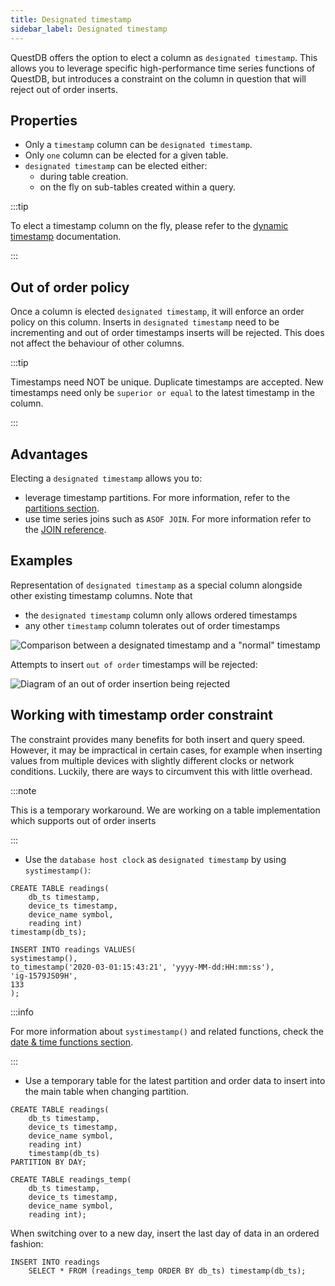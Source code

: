 ```yaml
---
title: Designated timestamp
sidebar_label: Designated timestamp
---
```


QuestDB offers the option to elect a column as `designated timestamp`. This
allows you to leverage specific high-performance time series functions of
QuestDB, but introduces a constraint on the column in question that will reject
out of order inserts.

## Properties

- Only a `timestamp` column can be `designated timestamp`.
- Only `one` column can be elected for a given table.
- `designated timestamp` can be elected either:
  - during table creation.
  - on the fly on sub-tables created within a query.

:::tip

To elect a timestamp column on the fly, please refer to the
[dynamic timestamp]() documentation.

:::

## Out of order policy

Once a column is elected `designated timestamp`, it will enforce an order policy
on this column. Inserts in `designated timestamp` need to be incrementing and
out of order timestamps inserts will be rejected. This does not affect the
behaviour of other columns.

:::tip

Timestamps need NOT be unique. Duplicate timestamps are accepted. New timestamps
need only be `superior or equal` to the latest timestamp in the column.

:::

## Advantages

Electing a `designated timestamp` allows you to:

- leverage timestamp partitions. For more information, refer to the
  [partitions section](concept/partitions.md).
- use time series joins such as `ASOF JOIN`. For more information refer to the
  [JOIN reference](reference/sql/join.md).

## Examples

Representation of `designated timestamp` as a special column alongside other
existing timestamp columns. Note that

- the `designated timestamp` column only allows ordered timestamps
- any other `timestamp` column tolerates out of order timestamps

![Comparison between a designated timestamp and a "normal" timestamp](/img/docs/concepts/designatedTimestamp.jpg)

Attempts to insert `out of order` timestamps will be rejected:

![Diagram of an out of order insertion being rejected](/img/docs/concepts/timestampReject.jpg)

## Working with timestamp order constraint

The constraint provides many benefits for both insert and query speed. However,
it may be impractical in certain cases, for example when inserting values from
multiple devices with slightly different clocks or network conditions. Luckily,
there are ways to circumvent this with little overhead.

:::note

This is a temporary workaround. We are working on a table implementation which
supports out of order inserts

:::

- Use the `database host clock` as `designated timestamp` by using
  `systimestamp()`:

```questdb-sql title=""
CREATE TABLE readings(
    db_ts timestamp,
    device_ts timestamp,
    device_name symbol,
    reading int)
timestamp(db_ts);
```

```questdb-sql
INSERT INTO readings VALUES(
systimestamp(),
to_timestamp('2020-03-01:15:43:21', 'yyyy-MM-dd:HH:mm:ss'),
'ig-1579JS09H',
133
);
```

:::info

For more information about `systimestamp()` and related functions, check the
[date & time functions section](../reference/function/date-time.md).

:::

- Use a temporary table for the latest partition and order data to insert into
  the main table when changing partition.

```questdb-sql title="Main table"
CREATE TABLE readings(
    db_ts timestamp,
    device_ts timestamp,
    device_name symbol,
    reading int)
    timestamp(db_ts)
PARTITION BY DAY;
```

```questdb-sql title="Temporary table"
CREATE TABLE readings_temp(
    db_ts timestamp,
    device_ts timestamp,
    device_name symbol,
    reading int);
```

When switching over to a new day, insert the last day of data in an ordered
fashion:

```questdb-sql title="Insert ordered data"
INSERT INTO readings
    SELECT * FROM (readings_temp ORDER BY db_ts) timestamp(db_ts);
```
